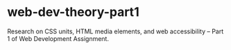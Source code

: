 # web-dev-theory-part1
Research on CSS units, HTML media elements, and web accessibility – Part 1 of Web Development Assignment.

